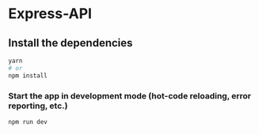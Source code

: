 # Express-API

## Install the dependencies

```bash
yarn
# or
npm install
```

### Start the app in development mode (hot-code reloading, error reporting, etc.)

```bash
npm run dev
```
